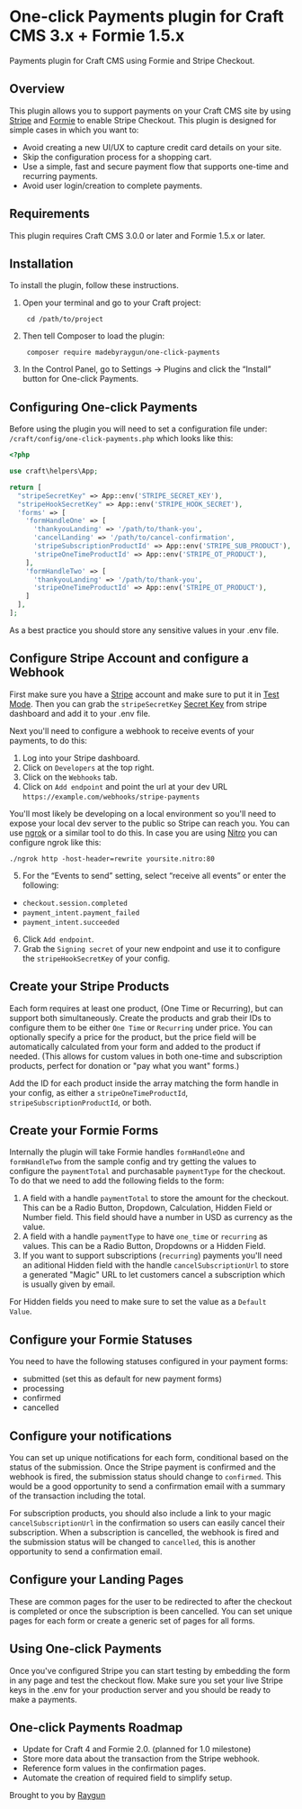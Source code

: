 # One-click Payments plugin for Craft CMS 3.x + Formie 1.5.x

Payments plugin for Craft CMS using Formie and Stripe Checkout.

## Overview

This plugin allows you to support payments on your Craft CMS site by using [Stripe](https://stripe.com/) and [Formie](https://verbb.io/craft-plugins/formie/features) to enable Stripe Checkout. This plugin is designed for simple cases in which you want to:

- Avoid creating a new UI/UX to capture credit card details on your site.
- Skip the configuration process for a shopping cart.
- Use a simple, fast and secure payment flow that supports one-time and recurring payments.
- Avoid user login/creation to complete payments.

## Requirements

This plugin requires Craft CMS 3.0.0 or later and Formie 1.5.x or later.

## Installation

To install the plugin, follow these instructions.

1. Open your terminal and go to your Craft project:

        cd /path/to/project

2. Then tell Composer to load the plugin:

        composer require madebyraygun/one-click-payments

3. In the Control Panel, go to Settings → Plugins and click the “Install” button for One-click Payments.

## Configuring One-click Payments

Before using the plugin you will need to set a configuration file under: `/craft/config/one-click-payments.php` which looks like this:

```php
<?php

use craft\helpers\App;

return [
  "stripeSecretKey" => App::env('STRIPE_SECRET_KEY'),
  "stripeHookSecretKey" => App::env('STRIPE_HOOK_SECRET'),
  'forms' => [
    'formHandleOne' => [
      'thankyouLanding' => '/path/to/thank-you',
      'cancelLanding' => '/path/to/cancel-confirmation',
      'stripeSubscriptionProductId' => App::env('STRIPE_SUB_PRODUCT'),
      'stripeOneTimeProductId' => App::env('STRIPE_OT_PRODUCT'),
    ],
    'formHandleTwo' => [
      'thankyouLanding' => '/path/to/thank-you',
      'stripeOneTimeProductId' => App::env('STRIPE_OT_PRODUCT'),
    ]
  ],
];
```

As a best practice you should store any sensitive values in your .env file.

## Configure Stripe Account and configure a Webhook
First make sure you have a [Stripe](https://stripe.com/) account and make sure to put it in [Test Mode](https://stripe.com/docs/testing). Then you can grab the `stripeSecretKey` [Secret Key](https://stripe.com/docs/keys) from stripe dashboard and add it to your .env file.

Next you'll need to configure a webhook to receive events of your payments, to do this:
1. Log into your Stripe dashboard.
2. Click on `Developers` at the top right.
3. Click on the `Webhooks` tab.
4. Click on `Add endpoint` and point the url at your dev URL
`https://example.com/webhooks/stripe-payments`

You'll most likely be developing on a local environment so you'll need to expose your local dev server to the public so Stripe can reach you. You can use [ngrok](https://ngrok.com/) or a similar tool to do this. In case you are using [Nitro](https://craftcms.com/docs/nitro/2.x/) you can configure ngrok like this:
```
./ngrok http -host-header=rewrite yoursite.nitro:80
```

5. For the “Events to send” setting, select “receive all events” or enter the following:
- `checkout.session.completed`
- `payment_intent.payment_failed`
- `payment_intent.succeeded`
6. Click `Add endpoint`.
7. Grab the `Signing secret` of your new endpoint and use it to configure the `stripeHookSecretKey` of your config.

## Create your Stripe Products
Each form requires at least one product, (One Time or Recurring), but can support both simultaneously. Create the products and grab their IDs to configure them to be either `One Time` or `Recurring` under price. You can optionally specify a price for the product, but the price field will be automatically calculated from your form and added to the product if needed. (This allows for custom values in both one-time and subscription products, perfect for donation or "pay what you want" forms.)

Add the ID for each product inside the array matching the form handle in your config, as either a `stripeOneTimeProductId`, `stripeSubscriptionProductId`, or both.

## Create your Formie Forms
Internally the plugin will take Formie handles `formHandleOne` and `formHandleTwo` from the sample config and try getting the values to configure the `paymentTotal` and purchasable `paymentType` for the checkout. To do that we need to add the following fields to the form:

1) A field with a handle `paymentTotal` to store the amount for the checkout. This can be a Radio Button, Dropdown, Calculation, Hidden Field or Number field. This field should have a number in USD as currency as the value.
2) A field with a handle `paymentType` to have `one_time` or `recurring` as values. This can be a Radio Button, Dropdowns or a Hidden Field.
3) If you want to support subscriptions (`recurring`) payments you'll need an aditional Hidden field with the handle `cancelSubscriptionUrl` to store a generated "Magic" URL to let customers cancel a subscription which is usually given by email.

For Hidden fields you need to make sure to set the value as a `Default Value`.

## Configure your Formie Statuses

You need to have the following statuses configured in your payment forms:
  - submitted (set this as default for new payment forms)
  - processing
  - confirmed
  - cancelled

## Configure your notifications

You can set up unique notifications for each form, conditional based on the status of the submission. Once the Stripe payment is confirmed and the webhook is fired, the submission status should change to `confirmed`. This would be a good opportunity to send a confirmation email with a summary of the transaction including the total. 

For subscription products, you should also include a link to your magic `cancelSubscriptionUrl` in the confirmation so users can easily cancel their subscription. When a subscription is cancelled, the webhook is fired and the submission status will be changed to `cancelled`, this is another opportunity to send a confirmation email.

## Configure your Landing Pages

These are common pages for the user to be redirected to after the checkout is completed or once the subscription is been cancelled. You can set unique pages for each form or create a generic set of pages for all forms.

## Using One-click Payments

Once you've configured Stripe you can start testing by embedding the form in any page and test the checkout flow. Make sure you set your live Stripe keys in the .env for your production server and you should be ready to make a payments. 

## One-click Payments Roadmap

* Update for Craft 4 and Formie 2.0. (planned for 1.0 milestone)
* Store more data about the transaction from the Stripe webhook.
* Reference form values in the confirmation pages.
* Automate the creation of required field to simplify setup.

Brought to you by [Raygun](https://madebyraygun.com)
